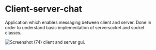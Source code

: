 # Client-server-chat
Application which enables messaging between client and server.
Done in order to understand basic implementation of serversocket and socket classes.

![Screenshot (74)](https://user-images.githubusercontent.com/102048152/201470265-72b44e83-f257-4b4c-8996-1cc74c76f94f.png)
client and server gui.
